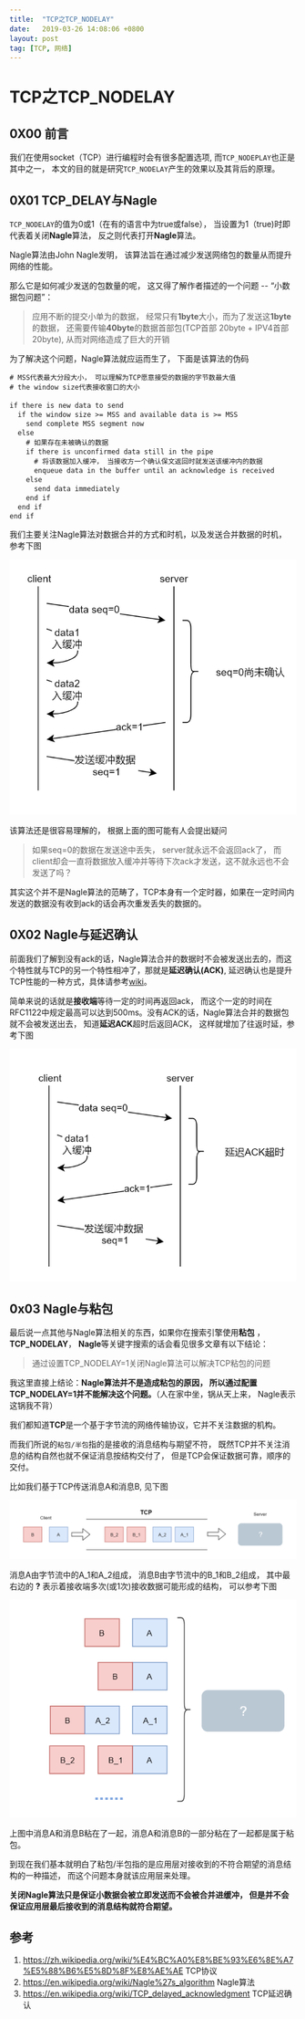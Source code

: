 ```yaml
---
title:  "TCP之TCP_NODELAY"
date:   2019-03-26 14:08:06 +0800
layout: post
tag: [TCP, 网络]
---
```

# TCP之TCP_NODELAY

## 0X00 前言

我们在使用socket（TCP）进行编程时会有很多配置选项, 而`TCP_NODEPLAY`也正是其中之一， 本文的目的就是研究`TCP_NODELAY`产生的效果以及其背后的原理。

## 0X01 TCP_DELAY与Nagle

`TCP_NODELAY`的值为0或1（在有的语言中为true或false）， 当设置为1（true)时即代表着关闭**Nagle**算法， 反之则代表打开**Nagle**算法。

Nagle算法由John Nagle发明， 该算法旨在通过减少发送网络包的数量从而提升网络的性能。

那么它是如何减少发送的包数量的呢， 这又得了解作者描述的一个问题 -- “小数据包问题”：

> 应用不断的提交小单为的数据， 经常只有**1byte**大小，而为了发送这**1byte**的数据， 还需要传输**40byte**的数据首部包(TCP首部 20byte + IPV4首部 20byte),  从而对网络造成了巨大的开销

为了解决这个问题，Nagle算法就应运而生了， 下面是该算法的伪码

```shell
# MSS代表最大分段大小， 可以理解为TCP愿意接受的数据的字节数最大值
# the window size代表接收窗口的大小

if there is new data to send
  if the window size >= MSS and available data is >= MSS
    send complete MSS segment now
  else
    # 如果存在未被确认的数据
    if there is unconfirmed data still in the pipe
      # 将该数据加入缓冲， 当接收方一个确认保文返回时就发送该缓冲内的数据
      enqueue data in the buffer until an acknowledge is received
    else
      send data immediately
    end if
  end if
end if
```

我们主要关注Nagle算法对数据合并的方式和时机，以及发送合并数据的时机， 参考下图

![1553603838528](img/nagle-1.png)

该算法还是很容易理解的， 根据上面的图可能有人会提出疑问

> 如果seq=0的数据在发送途中丢失， server就永远不会返回ack了， 而client却会一直将数据放入缓冲并等待下次ack才发送，这不就永远也不会发送了吗？

其实这个并不是Nagle算法的范畴了，TCP本身有一个定时器，如果在一定时间内发送的数据没有收到ack的话会再次重发丢失的数据的。

## 0X02 Nagle与延迟确认

前面我们了解到没有ack的话，Nagle算法合并的数据时不会被发送出去的，而这个特性就与TCP的另一个特性相冲了，那就是**延迟确认(ACK)**, 延迟确认也是提升TCP性能的一种方式，具体请参考[wiki](<https://zh.wikipedia.org/wiki/TCP%E5%BB%B6%E8%BF%9F%E7%A1%AE%E8%AE%A4>)。

简单来说的话就是**接收端**等待一定的时间再返回ack， 而这个一定的时间在RFC1122中规定最高可以达到500ms。没有ACK的话，Nagle算法合并的数据包就不会被发送出去， 知道**延迟ACK**超时后返回ACK， 这样就增加了往返时延，参考下图

![1553603862361](img/nagle-2.png)

## 0x03 Nagle与粘包

最后说一点其他与Nagle算法相关的东西，如果你在搜索引擎使用**粘包** ，**TCP_NODELAY**， **Nagle**等关键字搜索的话会看见很多文章有以下结论：

> 通过设置TCP_NODELAY=1关闭Nagle算法可以解决TCP粘包的问题

我这里直接上结论：**Nagle算法并不是造成粘包的原因， 所以通过配置TCP_NODELAY=1并不能解决这个问题。**（人在家中坐，锅从天上来， Nagle表示这锅我不背）

我们都知道**TCP**是一个基于字节流的网络传输协议，它并不关注数据的机构。

而我们所说的`粘包/半包`指的是接收的消息结构与期望不符， 既然TCP并不关注消息的结构自然也就不保证消息按结构交付了， 但是TCP会保证数据可靠，顺序的交付。

比如我们基于TCP传送消息A和消息B, 见下图

![1553607242737](img/tcp-1.png)

消息A由字节流中的A_1和A_2组成， 消息B由字节流中的B_1和B_2组成， 其中最右边的 **?** 表示着接收端多次(或1次)接收数据可能形成的结构， 可以参考下图

![1553607533585](img/tcp-2.png)

上图中消息A和消息B粘在了一起，消息A和消息B的一部分粘在了一起都是属于粘包。

到现在我们基本就明白了粘包/半包指的是应用层对接收到的不符合期望的消息结构的一种描述， 而这个问题本身就该应用层来处理。

**关闭Nagle算法只是保证小数据会被立即发送而不会被合并进缓冲， 但是并不会保证应用层最后接收到的消息结构就符合期望。**

## 参考

1. https://zh.wikipedia.org/wiki/%E4%BC%A0%E8%BE%93%E6%8E%A7%E5%88%B6%E5%8D%8F%E8%AE%AE TCP协议
2. https://en.wikipedia.org/wiki/Nagle%27s_algorithm Nagle算法
3. https://en.wikipedia.org/wiki/TCP_delayed_acknowledgment TCP延迟确认
